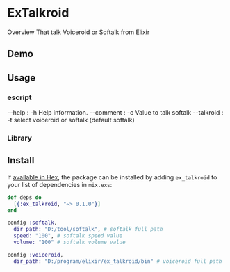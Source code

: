 ExTalkroid
====

Overview
That talk Voiceroid or Softalk from Elixir

## Demo

## Usage

### escript

 --help : -h          Help information.
 --comment : -c       Value to talk softalk
 --talkroid : -t      select voiceroid or softalk (default softalk)


### Library

## Install

If [available in Hex](https://hex.pm/docs/publish), the package can be installed
by adding `ex_talkroid` to your list of dependencies in `mix.exs`:

```elixir
def deps do
  [{:ex_talkroid, "~> 0.1.0"}]
end
```

```elixir
config :softalk,
  dir_path: "D:/tool/softalk", # softalk full path
  speed: "100", # softalk speed value
  volume: "100" # softalk volume value

config :voiceroid,
  dir_path: "D:/program/elixir/ex_talkroid/bin" # voiceroid full path
```